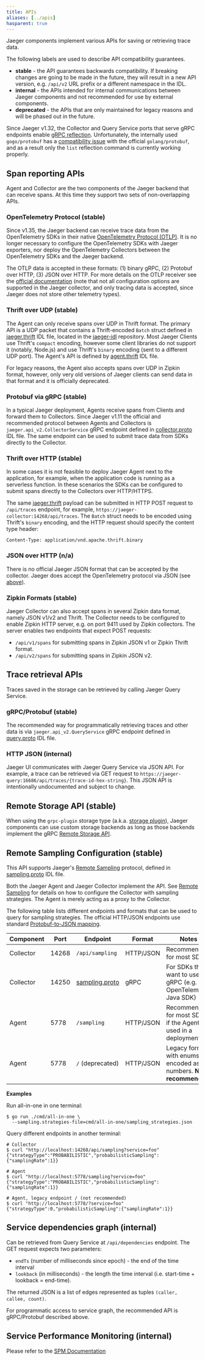 ```yaml
---
title: APIs
aliases: [../apis]
hasparent: true
---
```


Jaeger components implement various APIs for saving or retrieving trace data.

The following labels are used to describe API compatibility guarantees.

* **stable** - the API guarantees backwards compatibility. If breaking changes are going to be made in the future, they will result in a new API version, e.g. `/api/v2` URL prefix or a different namespace in the IDL.
* **internal** - the APIs intended for internal communications between Jaeger components and not recommended for use by external components.
* **deprecated** - the APIs that are only maintained for legacy reasons and will be phased out in the future.

Since Jaeger v1.32, the Collector and Query Service ports that serve gRPC endpoints enable [gRPC reflection][grpc-reflection]. Unfortunately, the internally used `gogo/protobuf` has a [compatibility issue][gogo-reflection] with the official `golang/protobuf`, and as a result only the `list` reflection command is currently working properly.

## Span reporting APIs

Agent and Collector are the two components of the Jaeger backend that can receive spans. At this time they support two sets of non-overlapping APIs.

### OpenTelemetry Protocol (stable)

Since v1.35, the Jaeger backend can receive trace data from the OpenTelemetry SDKs in their native [OpenTelemetry Protocol (OTLP)][otlp]. It is no longer necessary to configure the OpenTelemetry SDKs with Jaeger exporters, nor deploy the OpenTelemetry Collectors between the OpenTelemetry SDKs and the Jaeger backend.

The OTLP data is accepted in these formats: (1) binary gRPC, (2) Protobuf over HTTP, (3) JSON over HTTP. For more details on the OTLP receiver see the [official documentation][otlp-rcvr] (note that not all configuration options are supported in the Jaeger collector, and only tracing data is accepted, since Jaeger does not store other telemetry types).

[otlp-rcvr]: https://github.com/open-telemetry/opentelemetry-collector/blob/main/receiver/otlpreceiver/README.md

### Thrift over UDP (stable)

The Agent can only receive spans over UDP in Thrift format. The primary API is a UDP packet that contains a Thrift-encoded `Batch` struct defined in [jaeger.thrift] IDL file, located in the [jaeger-idl] repository. Most Jaeger Clients use Thrift's `compact` encoding, however some client libraries do not support it (notably, Node.js) and use Thrift's `binary` encoding (sent to  a different UDP port). The Agent's API is defined by [agent.thrift] IDL file.

For legacy reasons, the Agent also accepts spans over UDP in Zipkin format, however, only very old versions of Jaeger clients can send data in that format and it is officially deprecated.

### Protobuf via gRPC (stable)

In a typical Jaeger deployment, Agents receive spans from Clients and forward them to Collectors. Since Jaeger v1.11 the official and recommended protocol between Agents and Collectors is `jaeger.api_v2.CollectorService` gRPC endpoint defined in [collector.proto] IDL file. The same endpoint can be used to submit trace data from SDKs directly to the Collector.

### Thrift over HTTP (stable)

In some cases it is not feasible to deploy Jaeger Agent next to the application, for example, when the application code is running as a serverless function. In these scenarios the SDKs can be configured to submit spans directly to the Collectors over HTTP/HTTPS.

The same [jaeger.thrift] payload can be submitted in HTTP POST request to `/api/traces` endpoint, for example, `https://jaeger-collector:14268/api/traces`. The `Batch` struct needs to be encoded using Thrift's `binary` encoding, and the HTTP request should specify the content type header:

```
Content-Type: application/vnd.apache.thrift.binary
```

### JSON over HTTP (n/a)

There is no official Jaeger JSON format that can be accepted by the collector.
Jaeger does accept the OpenTelemetry protocol via JSON (see [above](#opentelemetry-protocol-stable)).

### Zipkin Formats (stable)

Jaeger Collector can also accept spans in several Zipkin data format, namely JSON v1/v2 and Thrift. The Collector needs to be configured to enable Zipkin HTTP server, e.g. on port 9411 used by Zipkin collectors. The server enables two endpoints that expect POST requests:

* `/api/v1/spans` for submitting spans in Zipkin JSON v1 or Zipkin Thrift format.
* `/api/v2/spans` for submitting spans in Zipkin JSON v2.

## Trace retrieval APIs

Traces saved in the storage can be retrieved by calling Jaeger Query Service.

### gRPC/Protobuf (stable)

The recommended way for programmatically retrieving traces and other data is via `jaeger.api_v2.QueryService` gRPC endpoint defined in [query.proto] IDL file.

### HTTP JSON (internal)

Jaeger UI communicates with Jaeger Query Service via JSON API. For example, a trace can be retrieved via GET request to `https://jaeger-query:16686/api/traces/{trace-id-hex-string}`. This JSON API is intentionally undocumented and subject to change.

## Remote Storage API (stable)

When using the `grpc-plugin` storage type (a.k.a. [storage plugin](../../deployment/#storage-plugin)), Jaeger components can use custom storage backends as long as those backends implement the gRPC [Remote Storage API][storage.proto].

## Remote Sampling Configuration (stable)

This API supports Jaeger's [Remote Sampling](../sampling/#remote-sampling) protocol, defined in [sampling.proto] IDL file.

Both the Jaeger Agent and Jaeger Collector implement the API. See [Remote Sampling](../sampling/#remote-sampling) for details on how to configure the Collector with sampling strategies. The Agent is merely acting as a proxy to the Collector.

The following table lists different endpoints and formats that can be used to query for sampling strategies. The official HTTP/JSON endpoints use standard [Protobuf-to-JSON mapping](https://developers.google.com/protocol-buffers/docs/proto3#json).

Component | Port  | Endpoint          | Format    | Notes
--------- | ----- | ----------------- | --------- | -----
Collector | 14268 | `/api/sampling`   | HTTP/JSON | Recommended for most SDKs
Collector | 14250 | [sampling.proto]  | gRPC      | For SDKs that want to use gRPC (e.g. OpenTelemetry Java SDK)
Agent     | 5778  | `/sampling`       | HTTP/JSON | Recommended for most SDKs if the Agent is used in a deployment
Agent     | 5778  | `/` (deprecated)  | HTTP/JSON | Legacy format, with enums encoded as numbers. **Not recommended.**

**Examples**

Run all-in-one in one terminal:
```shell
$ go run ./cmd/all-in-one \
  --sampling.strategies-file=cmd/all-in-one/sampling_strategies.json
```

Query different endpoints in another terminal:
```shell
# Collector
$ curl "http://localhost:14268/api/sampling?service=foo"
{"strategyType":"PROBABILISTIC","probabilisticSampling":{"samplingRate":1}}

# Agent
$ curl "http://localhost:5778/sampling?service=foo"
{"strategyType":"PROBABILISTIC","probabilisticSampling":{"samplingRate":1}}

# Agent, legacy endpoint / (not recommended)
$ curl "http://localhost:5778/?service=foo"
{"strategyType":0,"probabilisticSampling":{"samplingRate":1}}
```

## Service dependencies graph (internal)

Can be retrieved from Query Service at `/api/dependencies` endpoint. The GET request expects two parameters:

* `endTs` (number of milliseconds since epoch) - the end of the time interval
* `lookback` (in milliseconds) - the length the time interval (i.e. start-time + lookback = end-time).

The returned JSON is a list of edges represented as tuples `(caller, callee, count)`.

For programmatic access to service graph, the recommended API is gRPC/Protobuf described above.

## Service Performance Monitoring (internal)

Please refer to the [SPM Documentation](../../deployment/spm/#api)

[jaeger-idl]: https://github.com/jaegertracing/jaeger-idl/
[jaeger.thrift]: https://github.com/jaegertracing/jaeger-idl/blob/main/thrift/jaeger.thrift
[agent.thrift]: https://github.com/jaegertracing/jaeger-idl/blob/main/thrift/agent.thrift
[sampling.thrift]: https://github.com/jaegertracing/jaeger-idl/blob/main/thrift/sampling.thrift
[collector.proto]: https://github.com/jaegertracing/jaeger-idl/blob/main/proto/api_v2/collector.proto
[query.proto]: https://github.com/jaegertracing/jaeger-idl/blob/main/proto/api_v2/query.proto
[sampling.proto]: https://github.com/jaegertracing/jaeger-idl/blob/main/proto/api_v2/sampling.proto
[grpc-reflection]: https://github.com/grpc/grpc-go/blob/master/Documentation/server-reflection-tutorial.md#enable-server-reflection
[gogo-reflection]: https://jbrandhorst.com/post/gogoproto/#reflection
[otlp]: https://opentelemetry.io/docs/reference/specification/protocol/
[storage.proto]: https://github.com/jaegertracing/jaeger/blob/v1.41.0/plugin/storage/grpc/proto/storage.proto
